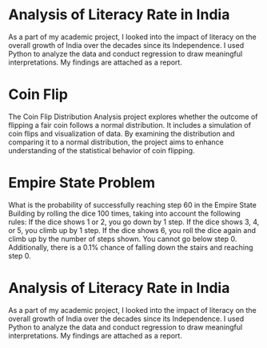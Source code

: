 # Analysis of Literacy Rate in India 
As a part of my academic project, I looked into the impact of literacy on the overall growth of India over the decades since its Independence. I used Python to analyze the data and conduct regression to draw meaningful interpretations. My findings are attached as a report.

# Coin Flip
The Coin Flip Distribution Analysis project explores whether the outcome of flipping a fair coin follows a normal distribution. It includes a simulation of coin flips and visualization of data. By examining the distribution and comparing it to a normal distribution, the project aims to enhance understanding of the statistical behavior of coin flipping.

# Empire State Problem 
What is the probability of successfully reaching step 60 in the Empire State Building by rolling the dice 100 times, taking into account the following rules:
If the dice shows 1 or 2, you go down by 1 step.
If the dice shows 3, 4, or 5, you climb up by 1 step.
If the dice shows 6, you roll the dice again and climb up by the number of steps shown.
You cannot go below step 0.
Additionally, there is a 0.1% chance of falling down the stairs and reaching step 0.

# Analysis of Literacy Rate in India 
As a part of my academic project, I looked into the impact of literacy on the overall growth of India over the decades since its Independence. I used Python to analyze the data and conduct regression to draw meaningful interpretations. My findings are attached as a report.
